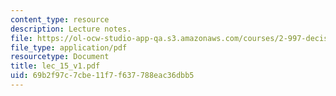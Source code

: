 ```yaml
---
content_type: resource
description: Lecture notes.
file: https://ol-ocw-studio-app-qa.s3.amazonaws.com/courses/2-997-decision-making-in-large-scale-systems-spring-2004/69b2f97c7cbe11f7f637788eac36dbb5_lec_15_v1.pdf
file_type: application/pdf
resourcetype: Document
title: lec_15_v1.pdf
uid: 69b2f97c-7cbe-11f7-f637-788eac36dbb5
---
```

